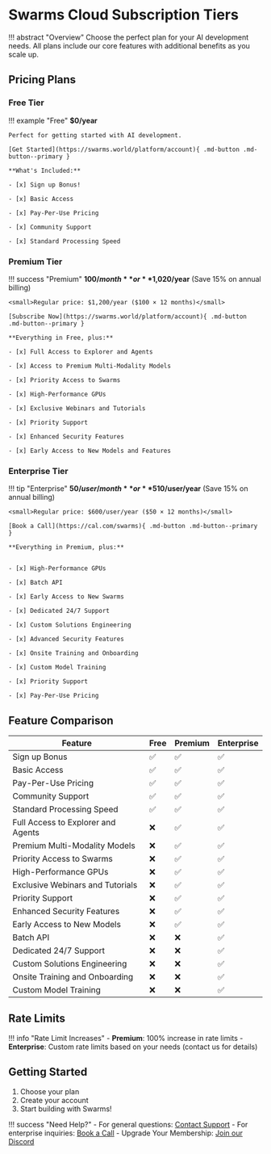 # Swarms Cloud Subscription Tiers

!!! abstract "Overview"
    Choose the perfect plan for your AI development needs. All plans include our core features with additional benefits as you scale up.

## Pricing Plans

### Free Tier

!!! example "Free"
    **$0/year**
    
    Perfect for getting started with AI development.

    [Get Started](https://swarms.world/platform/account){ .md-button .md-button--primary }

    **What's Included:**
    
    - [x] Sign up Bonus!
    
    - [x] Basic Access
    
    - [x] Pay-Per-Use Pricing
    
    - [x] Community Support
    
    - [x] Standard Processing Speed

### Premium Tier

!!! success "Premium"
    **$100/month** or **$1,020/year** (Save 15% on annual billing)
    
    <small>Regular price: $1,200/year ($100 × 12 months)</small>
    
    [Subscribe Now](https://swarms.world/platform/account){ .md-button .md-button--primary }

    **Everything in Free, plus:**
    
    - [x] Full Access to Explorer and Agents
    
    - [x] Access to Premium Multi-Modality Models
    
    - [x] Priority Access to Swarms
    
    - [x] High-Performance GPUs
    
    - [x] Exclusive Webinars and Tutorials
    
    - [x] Priority Support
    
    - [x] Enhanced Security Features
    
    - [x] Early Access to New Models and Features

### Enterprise Tier

!!! tip "Enterprise"
    **$50/user/month** or **$510/user/year** (Save 15% on annual billing)
    
    <small>Regular price: $600/user/year ($50 × 12 months)</small>
    
    [Book a Call](https://cal.com/swarms){ .md-button .md-button--primary }

    **Everything in Premium, plus:**
    
    
    - [x] High-Performance GPUs
    
    - [x] Batch API
    
    - [x] Early Access to New Swarms
    
    - [x] Dedicated 24/7 Support
    
    - [x] Custom Solutions Engineering
    
    - [x] Advanced Security Features
    
    - [x] Onsite Training and Onboarding
    
    - [x] Custom Model Training
    
    - [x] Priority Support
    
    - [x] Pay-Per-Use Pricing

## Feature Comparison

| Feature | Free | Premium | Enterprise |
|---------|------|---------|------------|
| Sign up Bonus | ✅ | ✅ | ✅ |
| Basic Access | ✅ | ✅ | ✅ |
| Pay-Per-Use Pricing | ✅ | ✅ | ✅ |
| Community Support | ✅ | ✅ | ✅ |
| Standard Processing Speed | ✅ | ✅ | ✅ |
| Full Access to Explorer and Agents | ❌ | ✅ | ✅ |
| Premium Multi-Modality Models | ❌ | ✅ | ✅ |
| Priority Access to Swarms | ❌ | ✅ | ✅ |
| High-Performance GPUs | ❌ | ✅ | ✅ |
| Exclusive Webinars and Tutorials | ❌ | ✅ | ✅ |
| Priority Support | ❌ | ✅ | ✅ |
| Enhanced Security Features | ❌ | ✅ | ✅ |
| Early Access to New Models | ❌ | ✅ | ✅ |
| Batch API | ❌ | ❌ | ✅ |
| Dedicated 24/7 Support | ❌ | ❌ | ✅ |
| Custom Solutions Engineering | ❌ | ❌ | ✅ |
| Onsite Training and Onboarding | ❌ | ❌ | ✅ |
| Custom Model Training | ❌ | ❌ | ✅ |

## Rate Limits

!!! info "Rate Limit Increases"
    - **Premium**: 100% increase in rate limits
    - **Enterprise**: Custom rate limits based on your needs (contact us for details)

## Getting Started

1. Choose your plan
2. Create your account
3. Start building with Swarms!

!!! success "Need Help?"
    - For general questions: [Contact Support](mailto:kye@swarms.world)
    - For enterprise inquiries: [Book a Call](https://cal.com/swarms)
    - Upgrade Your Membership: [Join our Discord](https://swarms.world/platform/account)
